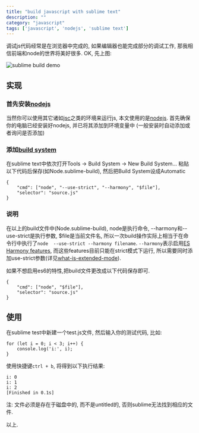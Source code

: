 ```yaml
---
title: "build javascript with sublime text"
description: ""
category: "javascript"
tags: ['javascript', 'nodejs', 'sublime text']
---
```


调试js代码经常是在浏览器中完成的, 如果编辑器也能完成部分的调试工作, 那我相信前端和node的世界将美好很多. OK, 先上图:

![sublime build demo][1]

## 实现

### 首先安装[nodejs](http://nodejs.org/)
当然你可以使用其它诸如[jsc](https://trac.webkit.org/wiki/JSC)之类的环境来运行js, 本文使用的是[nodejs](http://nodejs.org/). 首先确保你的电脑已经安装好nodejs, 并已将其添加到环境变量中 (一般安装时自动添加或者询问是否添加)

### 添加[build system](https://sublime-text-unofficial-documentation.readthedocs.org/en/sublime-text-2/file_processing/build_systems.html)
在sublime text中依次打开Tools -> Build System -> New Build System... 粘贴以下代码后保存(如Node.sublime-build), 然后把Build System设成Automatic

    {
        "cmd": ["node", "--use-strict", "--harmony", "$file"],
        "selector": "source.js"
    }

### 说明

在以上的build文件中(Node.sublime-build), node是执行命令, --harmony和--use-strict是执行参数, $file是当前文件名, 所以一次build操作实际上相当于在命令行中执行了`node  --use-strict --harmony filename`. `--harmony`表示启用[ES Harmony features](http://kangax.github.io/compat-table/es6/), 而这些features目前只能在strict模式下运行, 所以需要同时添加use-strict参数(详见[what-is-extended-mode](http://stackoverflow.com/questions/17253509/what-is-extended-mode)).

如果不想启用es6的特性,把build文件更改成以下代码保存即可.


    {
        "cmd": ["node", "$file"],
        "selector": "source.js"
    }


## 使用
在sublime test中新建一个test.js文件, 然后输入你的测试代码, 比如:


    for (let i = 0; i < 3; i++) {
        console.log('i:', i);
    }


使用快捷键`ctrl + b`, 将得到以下执行结果:


    i: 0
    i: 1
    i: 2
    [Finished in 0.1s]


注: 文件必须是存在于磁盘中的, 而不是untitled的, 否则sublime无法找到相应的文件.

以上.


  [1]: http://sfault-image.b0.upaiyun.com/160/788/1607889778-546eacc1a7253
